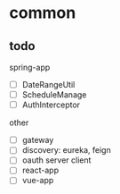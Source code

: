 # common

## todo
spring-app
- [ ] DateRangeUtil
- [ ] ScheduleManage
- [ ] AuthInterceptor

other
- [ ] gateway
- [ ] discovery: eureka, feign
- [ ] oauth server client
- [ ] react-app
- [ ] vue-app